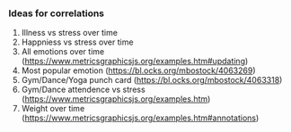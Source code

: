 
### Ideas for correlations
1. Illness vs stress over time
2. Happniess vs stress over time
3. All emotions over time (https://www.metricsgraphicsjs.org/examples.htm#updating)
4. Most popular emotion (https://bl.ocks.org/mbostock/4063269)
5. Gym/Dance/Yoga punch card (https://bl.ocks.org/mbostock/4063318)
6. Gym/Dance attendence vs stress (https://www.metricsgraphicsjs.org/examples.htm)
7. Weight over time (https://www.metricsgraphicsjs.org/examples.htm#annotations)
